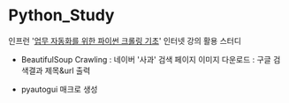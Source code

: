 # Python_Study

인프런 '<a href="https://www.inflearn.com/course/%EC%97%85%EB%AC%B4%EC%9E%90%EB%8F%99%ED%99%94-%ED%8C%8C%EC%9D%B4%EC%8D%AC-pyautogui-%ED%81%AC%EB%A1%A4%EB%A7%81%EA%B8%B0%EC%B4%88/dashboard">업무 자동화를 위한 파이썬 크롤링 기초</a>' 인터넷 강의 활용 스터디

- BeautifulSoup Crawling
: 네이버 '사과' 검색 페이지 이미지 다운로드
: 구글 검색결과 제목&url 출력

- pyautogui 매크로 생성
